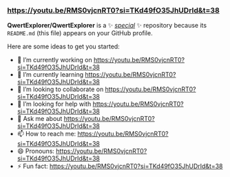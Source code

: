 ### https://youtu.be/RMS0vjcnRT0?si=TKd49fO35JhUDrId&t=38

**QwertExplorer/QwertExplorer** is a ✨ [_special_](https://youtu.be/RMS0vjcnRT0?si=TKd49fO35JhUDrId&t=38) ✨ repository because its `README.md` (this file) appears on your GitHub profile.

Here are some ideas to get you started:

- 🔭 I’m currently working on https://youtu.be/RMS0vjcnRT0?si=TKd49fO35JhUDrId&t=38
- 🌱 I’m currently learning https://youtu.be/RMS0vjcnRT0?si=TKd49fO35JhUDrId&t=38
- 👯 I’m looking to collaborate on https://youtu.be/RMS0vjcnRT0?si=TKd49fO35JhUDrId&t=38
- 🤔 I’m looking for help with https://youtu.be/RMS0vjcnRT0?si=TKd49fO35JhUDrId&t=38
- 💬 Ask me about https://youtu.be/RMS0vjcnRT0?si=TKd49fO35JhUDrId&t=38
- 📫 How to reach me: https://youtu.be/RMS0vjcnRT0?si=TKd49fO35JhUDrId&t=38
- 😄 Pronouns: https://youtu.be/RMS0vjcnRT0?si=TKd49fO35JhUDrId&t=38
- ⚡ Fun fact: https://youtu.be/RMS0vjcnRT0?si=TKd49fO35JhUDrId&t=38
